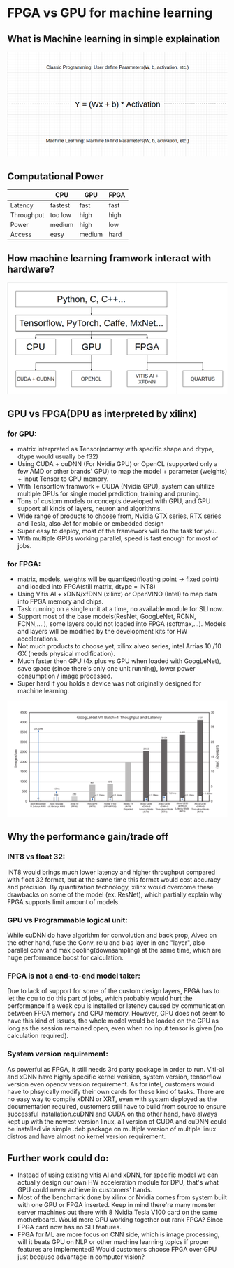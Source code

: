 # FPGA vs GPU for machine learning

## What is Machine learning in simple explaination

![](readme/machinelearning.png)

## Computational Power

|           |   CPU   |   GPU   |   FPGA    |
|-----------|---------|---------|-----------|
| Latency   | fastest |  fast   |   fast    |
| Throughput| too low |  high   |   high    |
| Power     | medium  |  high   |   low     |
| Access    | easy    |  medium |   hard    |


## How machine learning framwork interact with hardware?

![](readme/framework.png)

## GPU vs FPGA(DPU as interpreted by xilinx)

### for GPU:
  - matrix interpreted as Tensor(ndarray with specific shape and dtype, dtype would usually be f32)
  - Using CUDA + cuDNN (For Nvidia GPU) or OpenCL (supported only a few AMD or other brands' GPU) to map the model + parameter (weights) + input Tensor to GPU memory.
  - With Tensorflow framwork + CUDA (Nvidia GPU), system can ultilize multiple GPUs for single model prediction, training and pruning.
  - Tons of custom models or concepts developed with GPU, and GPU support all kinds of layers, neuron and algorithms.
  - Wide range of products to choose from, Nvidia GTX series, RTX series and Tesla, also Jet for mobile or embedded design
  - Super easy to deploy, most of the framework will do the task for you.
  - With multiple GPUs working parallel, speed is fast enough for most of jobs.
### for FPGA:
  - matrix, models, weights will be quantized(floating point -> fixed point) and loaded into FPGA(still matrix, dtype = INT8)
  - Using Vitis AI + xDNN/xfDNN (xilinx) or OpenVINO (Intel) to map data into FPGA memory and chips.
  - Task running on a single unit at a time, no available module for SLI now.
  - Support most of the base models(ResNet, GoogLeNet, RCNN, FCNN,....), some layers could not loaded into FPGA (softmax,...). Models and layers will be modified by the development kits for HW accelerations.
  - Not much products to choose yet, xilinx alveo series, intel Arrias 10 /10 GX (needs physical modification).
  - Much faster then GPU (4x plus vs GPU when loaded with GoogLeNet), save space (since there's only one unit running), lower power consumption / image processed.
  - Super hard if you holds a device was not originally designed for machine learning.
  
![](readme/performance.png)

## Why the performance gain/trade off

### INT8 vs float 32:
  INT8 would brings much lower latency and higher throughput compared with float 32 format, but at the same time this format would cost accuracy and precision. By quantization technology, xilinx would overcome these drawbacks on some of the model (ex. ResNet), which partially explain why FPGA supports limit amount of models.
  
### GPU vs Programmable logical unit:
  While cuDNN do have algorithm for convolution and back prop, Alveo on the other hand, fuse the Conv, relu and bias layer in one "layer", also parallel conv and max pooling(downsampling) at the same time, which are huge performance boost for calculation.
  
### FPGA is not a end-to-end model taker:
  Due to lack of support for some of the custom design layers, FPGA has to let the cpu to do this part of jobs, which probably would hurt the performance if a weak cpu is installed or latency caused by communication between FPGA memory and CPU memory. However, GPU does not seem to have this kind of issues, the whole model would be loaded on the GPU as long as the session remained open, even when no input tensor is given (no calculation required).

### System version requirement:
  As powerful as FPGA, it still needs 3rd party package in order to run. Viti-ai and xDNN have highly specific kernel verision, system version, tensorflow version even opencv version requirement. As for intel, customers would have to phsyically modify their own cards for these kind of tasks. There are no easy way to compile xDNN or XRT, even with system deployed as the documentation required, customers still have to build from source to ensure successful installation.cuDNN and CUDA on the other hand, have always kept up with the newest version linux, all version of CUDA and cuDNN could be installed via simple .deb package on multiple version of multiple linux distros and have almost no kernel version requirement. 
  
## Further work could do:
  - Instead of using existing vitis AI and xDNN, for specific model we can actually design our own HW acceleration module for DPU, that's what GPU could never achieve in customers' hands.
  - Most of the benchmark done by xilinx or Nvidia comes from system built with one GPU or FPGA inserted. Keep in mind there're many monster server machines out there with 8 Nvidia Tesla V100 card on the same motherboard. Would more GPU working together out rank FPGA? Since FPGA card now has no SLI features.
  - FPGA for ML are more focus on CNN side, which is image processing, will it beats GPU on NLP or other machine learning topics if proper features are implemented? Would customers choose FPGA over GPU just because advantage in computer vision?
